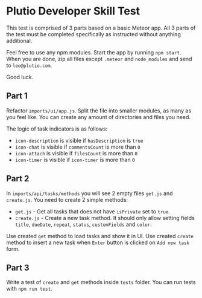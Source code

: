 # Plutio Developer Skill Test

This test is comprised of 3 parts based on a basic Meteor app. All 3 parts of the test must be completed specifically as instructed without anything additional. 

Feel free to use any npm modules. Start the app by running `npm start`. When you are done, zip all files except `.meteor` and `node_modules` and send to `leo@plutio.com`.

Good luck.


## Part 1

Refactor `imports/ui/app.js`. Split the file into smaller modules, as many as you feel like. You can create any amount of directories and files you need.

The logic of task indicators is as follows:

- `icon-description` is visible if `hasDescription` is `true`
- `icon-chat` is visible if `commentsCount` is more than `0`
- `icon-attach` is visible if `filesCount` is more than `0`
- `icon-timer` is visible if `icon-timer` is more than `0`

## Part 2

In `imports/api/tasks/methods` you will see 2 empty files `get.js` and `create.js`. You need to create 2 simple methods:

- `get.js` - Get all tasks that does not have `isPrivate` set to `true`.
- `create.js` - Create a new task method. It should only allow setting fields `title`, `dueDate`, `repeat`, `status`, `customFields` and `color`.

Use created `get` method to load tasks and show it in UI.
Use created `create` method to insert a new task when `Enter` button is clicked on `Add new task` form.

## Part 3

Write a test of `create` and `get` methods inside `tests` folder. You can run tests with `npm run test`.
